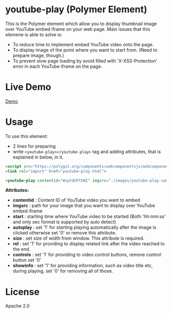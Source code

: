 # youtube-play (Polymer Element)
This is the Polymer element which allow you to display thumbnail image over YouTube embed iframe on your web page.
Main issues that this elemene is able to solve is:

- To reduce time to implement embed YouTube video onto the page.
- To display image of the point where you want to start from. (Need to prepare image, though.)
- To prevent slow page loading by avoid filled with 'X-XSS-Protection' error in each YouTube iframe on the page.

# Live Demo
[Demo](//ryoyakawai.github.io/youtube-play/)

# Usage
To use this element: 
- 2 lines for preparing
- write `<youtube-play></youtube-play>` tag and adding attributes, that is explained in below, in it.


````html
<script src="https://polygit.org/components/webcomponentsjs/webcomponents-loader.js"></script>
<link rel="import" href="youtube-play.html">

<youtube-play contentid="WsptdUFthWI" imgsrc="./images/youtube-play-sample-02.png" start="1:48" autoplay="1" size="75%" rel="0" controls="1" showinfo="0"></youtube-play>

````

**Attributes:**

- **contentid** : Content ID of YouTube video you want to embed
- **imgsrc** : path for your image that you want to display over YouTube embed iframe
- **start** : starting time where YouTube video to be started (Both 'hh:mm:ss' and only sec format is supported by auto detect)
- **autoplay** : set '1' for starting playing automatically after the image is clicked otherwise set '0' or remove this attribute.
- **size** : set size of width from window. This attribute is required.
- **rel** :  set '1' for providing to display related link after the video reached to the end.
- **controls** : set '1' for providing to video control buttons, remove control button set '0'
- **showinfo** : set '1' for providing information, such as video title etc, during playing, set '0' for removing all of those.

# License

Apache 2.0
